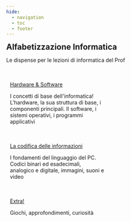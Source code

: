 ```yaml
---
hide:
  - navigation
  - toc
  - footer
---
```

<style>
.w3-row:after,.w3-row:before{content:"";display:table;clear:both}
.w3-half{float:left;width:100%;}
@media (min-width:601px){.w3-half{width:49.99999%}}
</style>

<body>
<!-- style="background: #4051b5; background:linear-gradient(#4051b5 0%, #4051b5 20%, #C4D5F9 100%);"> -->

<!-- xxxxxxxxxxxxxxxxxxxxxxxxxxxxxxxxxxxxxxxxxxxxxxxxxxxxxxxxxxxxxxxxxxxxxxxxxxxxxxx -->
<section class="">

<h1 style="font-weight:bold;margin:0px">Alfabetizzazione Informatica</h1>
<p>Le dispense per le lezioni di informatica del Prof</p>

<br>
<br>

</section>

<!-- xxxxxxxxxxxxxxxxxxxxxxxxxxxxxxxxxxxxxxxxxxxxxxxxxxxxxxxxxxxxxxxxxxxxxxxxxxxxxxx -->
<section class="">

<div class="w3-row">

<div class="w3-half" style="padding:0 10px">
<a href="hwsw/00_intro/" class="md-button md-button--primary" style="width:300px">Hardware & Software</a>
<p>I concetti di base dell'informatica! L'hardware, la sua struttura di base, i componenti principali. 
Il software, i sistemi operativi, i programmi applicativi</p>
<br>
<br>
</div>

<div class="w3-half" style="padding:0 10px">
<a href="infoCoding/00_intro/" class="md-button md-button--primary" style="width:300px">La codifica delle informazioni</a>
<p>I fondamenti del linguaggio del PC. Codici binari ed esadecimali, analogico e digitale, immagini, suoni e video</p>
<br>
<br>
</div>

</div>

<div class="w3-half" style="padding:0 10px">
<a href="extra/emailMurderGame/" class="md-button md-button--primary" style="width:300px">Extra!</a>
<p>Giochi, approfondimenti, curiosità</p>
<br>
<br>
</div>

</div>

</section>

</body>
